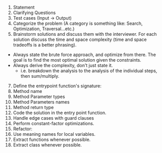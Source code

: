 1. Statement
2. Clarifying Questions
3. Test cases (Input -> Output)
4. Categorize the problem (A category is something like: Search, Optimization, Traversal...etc.) 
5. Brainstorm solutions and discuss them with the interviewer. For each solution discuss the time and space complexity (time and space tradeoffs is a better phrasing).
  - Always state the brute force approach, and optimize from there. The goal is to find the most optimal solution given the constraints.
  - Always derive the complexity, don't just state it.
    - i.e. breakdown the analysis to the analysis of the individual steps, then sum/multiply.
7. Define the entrypoint function's signature:
  1. Method name
  2. Method Parameter types
  3. Method Parameters names
  4. Method return type
8. Code the solution in the entry point function. 
9. Handle edge cases with guard clauses
10. Perform constant-factor optimizations.
11. Refactor:
  1. Use meaning names for local variables.
  2. Extract functions whenever possible.
  3. Extract class whenever possible.